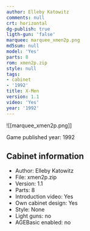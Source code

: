 ```yaml
---
author: Elleby Katowitz
comments: null
crt: horizontal
dg-publish: true
ligth-gun: 'false'
marquee: marquee_xmen2p.png
md5sum: null
model: 'Yes'
parts: 8
rom: xmen2p.zip
style: null
tags:
- cabinet
- '1992'
title: X-Men
version: 1.1
video: 'Yes'
year: '1992'
---
```


![[marquee_xmen2p.png]]

Game published year: 1992

## Cabinet information

- Author: Elleby Katowitz
- File: xmen2p.zip
- Version: 1.1
- Parts: 8
- Introduction video: Yes
- Own cabinet design: Yes
- Style: None
- Light guns: no
- AGEBasic enabled: no

